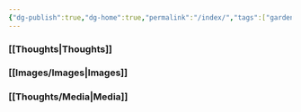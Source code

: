 ```yaml
---
{"dg-publish":true,"dg-home":true,"permalink":"/index/","tags":["gardenEntry"],"dgPassFrontmatter":true}
---
```


### [[Thoughts\|Thoughts]]
### [[Images/Images\|Images]]

### [[Thoughts/Media\|Media]]
